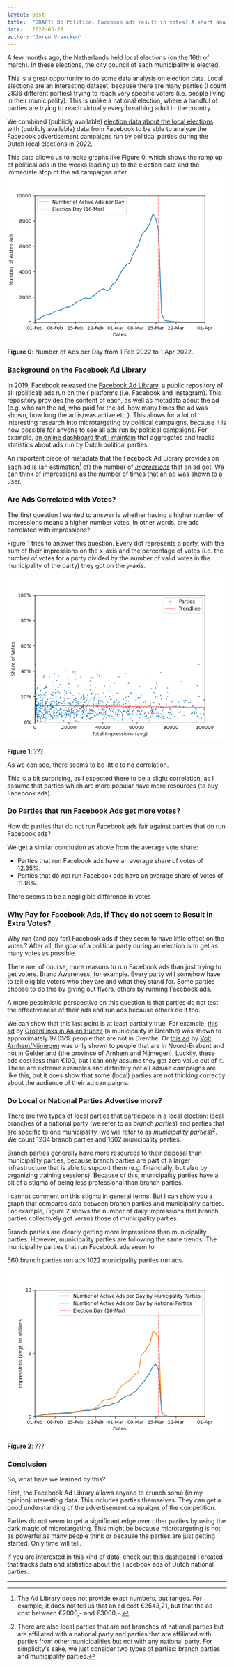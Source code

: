```yaml
---
layout: post
title:  "DRAFT: Do Political Facebook ads result in votes? A short analysis of the Facebook ad campaigns during the 2022 Dutch local elections"
date:   2022-05-29
author: "Joren Vrancken"
---
```

<!-- Date range -->
<!-- Interesting dataset: many parties, very localized impressions -->
<!-- Caveat about automatic data -->
<!-- microtargeting -->

A few months ago, the Netherlands held local elections (on the 16th of march). In these elections, the city council of each municipality is elected.

This is a great opportunity to do some data analysis on election data. Local elections are an interesting dataset, because there are many parties (I count 2836 different parties) trying to reach very specific voters (i.e. people living in their municipality). This is unlike a national election, where a handful of parties are trying to reach virtually every breathing adult in the country.

We combined (publicly available) [election data about the local elections](https://data.overheid.nl/dataset/verkiezingsuitslagen-gemeenteraad-2022) with (publicly available) data from Facebook to be able to analyze the Facebook advertisement campaigns run by political parties during the Dutch local elections in 2022.

This data allows us to make graphs like Figure 0, which shows the ramp up of political ads in the weeks leading up to the election date and the immediate stop of the ad campaigns after
![Number of ads graph](/assets/number-of-ads.png)

**Figure 0**: Number of Ads per Day from 1 Feb 2022 to 1 Apr 2022.

### Background on the Facebook Ad Library

In 2019, Facebook released the [Facebook Ad Library](https://www.facebook.com/ads/library/), a public repository of all (political) ads run on their platforms (i.e. Facebook and Instagram). This repository provides the content of each, as well as metadata about the ad (e.g. who ran the ad, who paid for the ad, how many times the ad was shown, how long the ad is/was active etc.). This allows for a lot of interesting research into microtargeting by political campaigns, because it is now possible for anyone to see all ads run by political campaigns. For example, [an online dashboard that I maintain](https://joren485.github.io/DutchPoliticalFacebookAdComparision/) that aggregates and tracks statistics about ads run by Dutch political parties.

An important piece of metadata that the Facebook Ad Library provides on each ad is (an estimation[^0] of) the number of [*Impressions*](https://www.facebook.com/business/help/675615482516035) that an ad got. We can think of impressions as the number of times that an ad was shown to a user.

### Are Ads Correlated with Votes?

The first question I wanted to answer is whether having a higher number of impressions means a higher number votes. In other words, are ads correlated with impressions?

Figure 1 tries to answer this question. Every dot represents a party, with the sum of their impressions on the x-axis and the percentage of votes (i.e. the number of votes for a party divided by the number of valid votes in the municipality of the party) they got on the y-axis.
<!-- Figure 1 does not show all data -->
![Impressions x Votes Share Graph](/assets/impressions-votes-graph.png)

**Figure 1**: ???

As we can see, there seems to be little to no correlation.

This is a bit surprising, as I expected there to be a slight correlation, as I assume that parties which are more popular have more resources (to buy Facebook ads).

### Do Parties that run Facebook Ads get more votes?

How do parties that do not run Facebook ads fair against parties that do run Facebook ads?

We get a similar conclusion as above from the average vote share:

* Parties that run Facebook ads have an average share of votes of 12.35%.
* Parties that do *not* run Facebook ads have an average share of votes of 11.18%.

There seems to be a negligible difference in votes

### Why Pay for Facebook Ads, if They do not seem to Result in Extra Votes?

Why run (and pay for) Facebook ads if they seem to have little effect on the votes.? After all, the goal of a political party during an election is to get as many votes as possible.

There are, of course, more reasons to run Facebook ads than just trying to get voters. Brand Awareness, for example. Every party will somehow have to tell eligible voters who they are and what they stand for. Some parties choose to do this by giving out flyers, others by running Facebook ads.

A more pessimistic perspective on this question is that parties do not test the effectiveness of their ads and run ads because others do it too.

We can show that this last point is at least partially true. For example, [this ad](https://www.facebook.com/ads/library/?id=661407301656722) by [GroenLinks in Aa en Hunze](https://aaenhunze.groenlinks.nl/) (a municipality in Drenthe) was shown to approximately 97.65% people that are not in Drenthe. Or [this ad](https://www.facebook.com/ads/library/?id=656135622396834) by [Volt Arnhem/Nijmegen](https://arnhemnijmegen.volteuropa.org/) was only shown to people that are in Noord-Brabant and not in Gelderland (the province of Arnhem and Nijmegen). Luckily, these ads cost less than €100, but I can only assume they got zero value out of it. These are extreme examples and definitely not all ads/ad campaigns are like this, but it does show that some (local) parties are not thinking correctly about the audience of their ad campaigns.

### Do Local or National Parties Advertise more?

There are two types of local parties that participate in a local election: local branches of a national party (we refer to as *branch parties*) and parties that are specific to one municipality (we will refer to as *municipality parties*)[^1]. We count 1234 branch parties and 1602 municipality parties.

Branch parties generally have more resources to their disposal than municipality parties, because branch parties are part of a larger infrastructure that is able to support them (e.g. financially, but also by organizing training sessions). Because of this, municipality parties have a bit of a stigma of being less professional than branch parties.

I cannot comment on this stigma in general terms. But I can show you a graph that compares data between branch parties and municipality parties. For example, Figure 2 shows the number of daily impressions that branch parties collectively got versus those of municipality parties.

Branch parties are clearly getting more impressions than municipality parties. However, municipality parties are following the same trends. The municipality parties that run Facebook ads seem to

560 branch parties run ads
1022 municipality parties run ads.

![National vs non-national impressions](/assets/national-vs-non-national.png)

**Figure 2**: ???

### Conclusion
<!-- no correlation -->
So, what have we learned by this?

First, the Facebook Ad Library allows anyone to crunch some (in my opinion) interesting data. This includes parties themselves. They can get a good understanding of the advertisement campaigns of the competition.

Parties do not seem to get a significant edge over other parties by using the dark magic of microtargeting. This might be because microtargeting is not as powerful as many people think or because the parties are just getting started. Only time will tell.

If you are interested in this kind of data, check out [this dashboard](https://joren485.github.io/DutchPoliticalFacebookAdComparision/) I created that tracks data and statistics about the Facebook ads of Dutch national parties.

---

[^0]: The Ad Library does not provide exact numbers, but ranges. For example, it does not tell us that an ad cost €2543,21, but that the ad cost between €2000,- and €3000,-.

[^1]: There are also local parties that are not branches of national parties but are affiliated with a national party and parties that are affiliated with parties from other municipalities but not with any national party. For simplicity's sake, we just consider two types of parties: branch parties and municipality parties.

